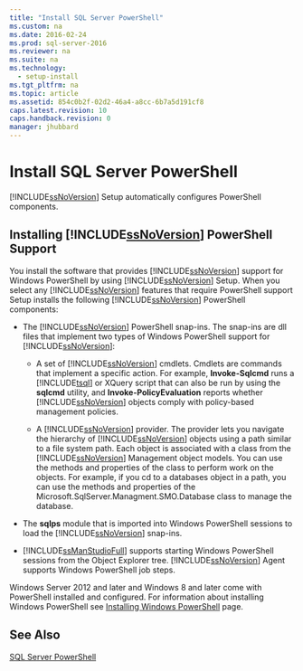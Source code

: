 ```yaml
---
title: "Install SQL Server PowerShell"
ms.custom: na
ms.date: 2016-02-24
ms.prod: sql-server-2016
ms.reviewer: na
ms.suite: na
ms.technology: 
  - setup-install
ms.tgt_pltfrm: na
ms.topic: article
ms.assetid: 854c0b2f-02d2-46a4-a8cc-6b7a5d191cf8
caps.latest.revision: 10
caps.handback.revision: 0
manager: jhubbard
---
```

# Install SQL Server PowerShell
[!INCLUDE[ssNoVersion](../../Topics/TopicNameContainA/tokens/ssNoVersion_md.md)] Setup automatically configures PowerShell components.  
  
## Installing [!INCLUDE[ssNoVersion](../../Topics/TopicNameContainA/tokens/ssNoVersion_md.md)] PowerShell Support  
 You install the software that provides [!INCLUDE[ssNoVersion](../../Topics/TopicNameContainA/tokens/ssNoVersion_md.md)] support for Windows PowerShell by using [!INCLUDE[ssNoVersion](../../Topics/TopicNameContainA/tokens/ssNoVersion_md.md)] Setup. When you select any [!INCLUDE[ssNoVersion](../../Topics/TopicNameContainA/tokens/ssNoVersion_md.md)] features that require PowerShell support Setup installs the following [!INCLUDE[ssNoVersion](../../Topics/TopicNameContainA/tokens/ssNoVersion_md.md)] PowerShell components:  
  
-   The [!INCLUDE[ssNoVersion](../../Topics/TopicNameContainA/tokens/ssNoVersion_md.md)] PowerShell snap-ins. The snap-ins are dll files that implement two types of Windows PowerShell support for [!INCLUDE[ssNoVersion](../../Topics/TopicNameContainA/tokens/ssNoVersion_md.md)]:  
  
    -   A set of [!INCLUDE[ssNoVersion](../../Topics/TopicNameContainA/tokens/ssNoVersion_md.md)] cmdlets. Cmdlets are commands that implement a specific action. For example, **Invoke-Sqlcmd** runs a [!INCLUDE[tsql](../../Topics/TopicNameContainA/tokens/tsql_md.md)] or XQuery script that can also be run by using the **sqlcmd** utility, and **Invoke-PolicyEvaluation** reports whether [!INCLUDE[ssNoVersion](../../Topics/TopicNameContainA/tokens/ssNoVersion_md.md)] objects comply with policy-based management policies.  
  
    -   A [!INCLUDE[ssNoVersion](../../Topics/TopicNameContainA/tokens/ssNoVersion_md.md)] provider. The provider lets you navigate the hierarchy of [!INCLUDE[ssNoVersion](../../Topics/TopicNameContainA/tokens/ssNoVersion_md.md)] objects using a path similar to a file system path. Each object is associated with a class from the [!INCLUDE[ssNoVersion](../../Topics/TopicNameContainA/tokens/ssNoVersion_md.md)] Management object models. You can use the methods and properties of the class to perform work on the objects. For example, if you cd to a databases object in a path, you can use the methods and properties of the Microsoft.SqlServer.Managment.SMO.Database class to manage the database.  
  
-   The **sqlps** module that is imported into Windows PowerShell sessions to load the [!INCLUDE[ssNoVersion](../../Topics/TopicNameContainA/tokens/ssNoVersion_md.md)] snap-ins.  
  
-   [!INCLUDE[ssManStudioFull](../../Topics/TopicNameContainA/tokens/ssManStudioFull_md.md)] supports starting Windows PowerShell sessions from the Object Explorer tree. [!INCLUDE[ssNoVersion](../../Topics/TopicNameContainA/tokens/ssNoVersion_md.md)] Agent supports Windows PowerShell job steps.  
  
 Windows Server 2012 and later and Windows 8 and later come with PowerShell installed and configured. For information about installing Windows PowerShell see [Installing Windows PowerShell](http://msdn.microsoft.com/library/hh847837.aspx) page.  
  
## See Also  
 [SQL Server PowerShell](../../Topics/TopicNameNotContainA/SQL-Server-PowerShell.md)